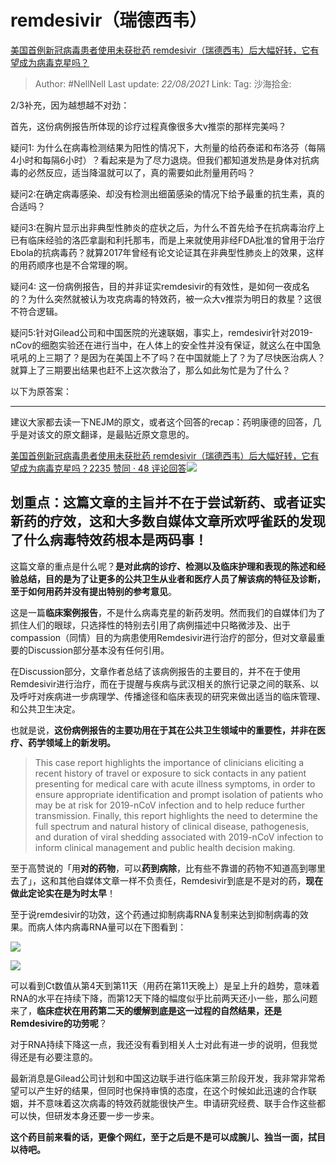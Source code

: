 # remdesivir（瑞德西韦）
[美国首例新冠病毒患者使用未获批药 remdesivir（瑞德西韦）后大幅好转，它有望成为病毒克星吗？](https://www.zhihu.com/question/368940464/answer/994380235)

> Author: #NellNell
> Last update: *22/08/2021*
> Link:
> Tag:
> 沙海拾金:

2/3补充，因为越想越不对劲：

首先，这份病例报告所体现的诊疗过程真像很多大v推崇的那样完美吗？

疑问1: 为什么在病毒检测结果为阳性的情况下，大剂量的给药泰诺和布洛芬（每隔4小时和每隔6小时）？看起来是为了尽力退烧。但我们都知道发热是身体对抗病毒的必然反应，适当降温就可以了，真的需要如此剂量用药吗？

疑问2:在确定病毒感染、却没有检测出细菌感染的情况下给予最重的抗生素，真的合适吗？

疑问3:在胸片显示出非典型性肺炎的症状之后，为什么不首先给予在抗病毒治疗上已有临床经验的洛匹拿副和利托那韦，而是上来就使用非经FDA批准的曾用于治疗Ebola的抗病毒药？就算2017年曾经有论文论证其在非典型性肺炎上的效果，这样的用药顺序也是不合常理的啊。

疑问4: 这一份病例报告，目的并非证实remdesivir的有效性，是如何一夜成名的？为什么突然就被认为攻克病毒的特效药，被一众大v推崇为明日的救星？这很不符合逻辑。

疑问5:针对Gilead公司和中国医院的光速联姻，事实上，remdesivir针对2019-nCov的细胞实验还在进行当中，在人体上的安全性并没有保证，就这么在中国急吼吼的上三期了？是因为在美国上不了吗？在中国就能上了？为了尽快医治病人？就算上了三期要出结果也赶不上这次救治了，那么如此匆忙是为了什么？

以下为原答案：

---

建议大家都去读一下NEJM的原文，或者这个回答的recap：药明康德的回答，几乎是对该文的原文翻译，是最贴近原文意思的。

[美国首例新冠病毒患者使用未获批药 remdesivir（瑞德西韦）后大幅好转，它有望成为病毒克星吗？2235 赞同 · 48 评论回答![](https://pic1.zhimg.com/v2-931a57e03e9f7dbbc505d18d7859f752_180x120.jpg?source=c8b7c179)](https://www.zhihu.com/question/368940464/answer/993040786)

## 划重点：这篇文章的主旨并不在于尝试新药、或者证实新药的疗效，这和大多数自媒体文章所欢呼雀跃的发现了什么病毒特效药根本是两码事！

这篇文章的重点是什么呢？**是对此病的诊疗、检测以及临床护理和表现的陈述和经验总结，目的是为了让更多的公共卫生从业者和医疗人员了解该病的特征及诊断，至于如何用药并没有提出特别的参考意见**。

这是一篇**临床案例报告**，不是什么病毒克星的新药发明。然而我们的自媒体们为了抓住人们的眼球，只选择性的特别去引用了病例描述中只略微涉及、出于compassion（同情）目的为病患使用Remdesivir进行治疗的部分，但对文章最重要的Discussion部分基本没有任何引用。

在Discussion部分，文章作者总结了该病例报告的主要目的，并不在于使用Remdesivir进行治疗，而在于提醒与疾病与武汉相关的旅行记录之间的联系、以及呼吁对疾病进一步病理学、传播途径和临床表现的研究来做出适当的临床管理、和公共卫生决定。

也就是说，**这份病例报告的主要功用在于其在公共卫生领域中的重要性，并非在医疗、药学领域上的新发明。**

> This case report highlights the importance of clinicians eliciting a recent history of travel or exposure to sick contacts in any patient presenting for medical care with acute illness symptoms, in order to ensure appropriate identification and prompt isolation of patients who may be at risk for 2019-nCoV infection and to help reduce further transmission. Finally, this report highlights the need to determine the full spectrum and natural history of clinical disease, pathogenesis, and duration of viral shedding associated with 2019-nCoV infection to inform clinical management and public health decision making.

至于高赞说的「用**对的药物**，可以**药到病除**，比有些不靠谱的药物不知道高到哪里去了」，这和其他自媒体文章一样不负责任，Remdesivir到底是不是对的药，**现在做此定论实在是为时太早**！

至于说remdesivir的功效，这个药通过抑制病毒RNA复制来达到抑制病毒的效果。而病人体内病毒RNA量可以在下图看到：

![](https://pic3.zhimg.com/50/v2-c028bdb0c463c0c40d91332093c571bd_720w.jpg?source=c8b7c179)

![](https://pic3.zhimg.com/80/v2-c028bdb0c463c0c40d91332093c571bd_720w.jpg?source=c8b7c179)

可以看到Ct数值从第4天到第11天（用药在第11天晚上）是呈上升的趋势，意味着RNA的水平在持续下降，而第12天下降的幅度似乎比前两天还小一些，那么问题来了，**临床症状在用药第二天的缓解到底是这一过程的自然结果，还是Remdesivire的功劳呢**？

对于RNA持续下降这一点，我还没有看到相关人士对此有进一步的说明，但我觉得还是有必要注意的。

最新消息是Gilead公司计划和中国这边联手进行临床第三阶段开发，我非常非常希望可以产生好的结果，但同时也保持审慎的态度，在这个时候如此迅速的合作联姻，并不意味着这次病毒的特效药就能很快产生。申请研究经费、联手合作这些都可以快，但研发本身还要一步一步来。

**这个药目前来看的话，更像个网红，至于之后是不是可以成腕儿、独当一面，拭目以待吧。**
